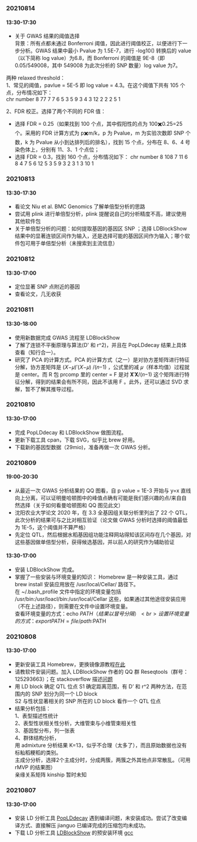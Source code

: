 ### 20210814
#### 13:30-17:30
* 关于 GWAS 结果的阈值选择<br>
背景：所有点都未通过 Bonferroni 阈值，因此进行阈值校正，以便进行下一步分析。GWAS 结果中最小 Pvalue 为 1.5E-7，进行 -log10() 转换后的 value（以下简称 log value）为6.8，而 Bonferroni 的阈值是 9E-8（即0.05/549008，其中 549008 为此次分析的 SNP 数量）log value 为7。<br>

两种 relaxed threshold：<br>
1、常见的阈值，pavlue = 5E-5 即 log value = 4.3。在这个阈值下共有 105 个点，分布情况如下：<br>
chr   number
8     77
7      7
6      5
3      5
9      3
4      3
12     2
2      2
5      1

2、FDR 校正。选择了两个不同的 FDR 值：
  * 选择 FDR = 0.25（如果找到 100 个点，其中假阳性的点为 100✖️0.25=25 个。采用的 FDR 计算方式为 p✖️m/k，p 为 Pvalue，m 为实验次数即 SNP 个数，k 为 Pvalue 从小到达排列后的排名），找到 15 个点，分布在 8、6、4 号染色体上，分别有 11、3、1 个点位；
  * 选择 FDR = 0.3，找到 160 个点，分布情况如下：
    chr   number
    8     108
    7      11
    6       8
    4       7
    5       6
    12      5
    3       5
    9       3
    2       3
    1       3
    10      1


### 20210813
#### 13:30-17:30
* 看论文 Niu et al. BMC Genomics 了解单倍型分析的思路
* 尝试用 plink 进行单倍型分析，plink 提醒说自己的分析精度不高，建议使用其他软件包
* 关于单倍型分析的问题：如何提取基因的基因区 SNP ；选择 LDBlockShow 结果中的显著连锁区间作为输入，还是选择可能的基因区间作为输入；哪个软件包可用于单倍型分析（未搜索到主流信息）

### 20210812
#### 13:30-17:00
* 定位显著 SNP 点附近的基因
* 查看论文，几无收获

### 20210811
#### 13:30-18:00
* 使用新数据完成 GWAS 流程至 LDBlockShow
* 了解了连锁不平衡原理与算法(D' 和 r^2)，并且在 PopLDdecay 结果上具体查看（知行合一）。
* 研究了 PCA 的计算方式。PCA 的计算方式（之一）是对协方差矩阵进行特征分解，协方差矩阵是 (𝑋−𝜇)′(𝑋−𝜇) /(𝑛−1) ，公式里的减 𝜇（样本均值）过程就是 center。而 R 包 prcomp 里的 center = F 是对 𝐗′𝐗/(𝑛−1) 这个矩阵进行特征分解，得到的结果会有所不同，因此不该用 F 。此外，还可以通过 SVD 求解，暂不了解其推导过程。

### 20210810
#### 13:30-17:00
* 完成 PopLDdecay 和 LDBlockShow 做图流程。
* 更新下载工具 cpan，下载 SVG，似乎比 brew 好用。
* 下载新的基因型数据（29mio)，准备再做一次 GWAS 分析。

### 20210809
#### 19:00-20:30
* 从最近一次 GWAS 分析结果的 QQ 图看，自 p value = 1E-3 开始与 y=x 直线向上分离，可以证明曼哈顿图中的峰值点确有可能是我们感兴趣的点/来自自然选择（关于如何看曼哈顿图和 QQ 图见此文）
* 沈阳农业大学论文 2020 年，在 3.3 全基因组关联分析里列出了 22 个 QTL，此次分析的结果可与之比对相互验证（论文做 GWAS 分析时选择的阈值最低为 1E-5，这个阈值并不算严格）
* 先定位 QTL，然后根据水稻基因组功能注释网站得知该区间存在几个基因，对这些基因做单倍型分析，获得候选基因，并以前人的研究作为辅助验证

#### 13:30-17:00
* 安装 LDBlockShow 完成。
* 掌握了一些安装与环境变量的知识：
  Homebrew 是一种安装工具，通过 brew install 安装应用放在 /usr/local/Cellar/ 路径下。<br>
  在 ~/.bash_profile 文件中指定的环境变量包括 /usr/bin:/usr/loacl/bin:/usr/local/Cellar 这些，如果通过其他途径安装应用（不在上述路径），则需要在文件中设置环境变量。<br>
  查看环境变量的方式：echo $PATH （结果以冒号分隔）<br>
  设置环境变量的方式：export PATH = file/path:$PATH

### 20210808
#### 13:30-17:00
* 更新安装工具 Homebrew，更换镜像源教程[在此](https://blog.csdn.net/H_WeiC/article/details/107857302)
* 请教软件安装问题。加入 LDBlockShow 作者的 QQ 群 Reseqtools（群号：125293663）；在 stackoverflow 描述[问题](https://stackoverflow.com/questions/68698315/ld-symbols-not-found-for-architecture-x86-64-after-the-make-command)
* 用 LD block 确定 QTL 位点
  S1 确定距离范围，有 D’ 和 r^2 两种方法，在范围内的 SNP 划分为同一个 LD block <br>
  S2 与性状显著相关的 SNP 所在的 LD block 看作一个 QTL 位点<br>
* 结果分析包括：<br>
  1、表型描述性统计<br>
  2、表型性状相关性分析，大维管束与小维管束相关性<br>
  3、基因型分布，列一张表<br>
  4、群体结构分析，<br>
    用 admixture 分析结果 K=13，似乎不合理（太多了），而且原始数据也没有标籼稻粳稻的类别。<br>
    主成分分析，选择2个主成分时，分成两簇，两簇之外其他点非常散乱。（可用 rMVP 的结果图）<br>
    亲缘关系矩阵 kinship 暂时未知<br>

### 20210807
#### 13:30-17:00
* 安装 LD 分析工具 [PopLDdecay](https://github.com/BGI-shenzhen/PopLDdecay) 遇到编译问题，未安装成功。尝试了改变编译方式、直接解压 jianguo 已编译完成的压缩包均未成功。
* 下载 LD 分析工具 [LDBlockShow](https://github.com/BGI-shenzhen/LDBlockShow/) 的预安装环境 [gcc](https://gcc.gnu.org/git.html)

